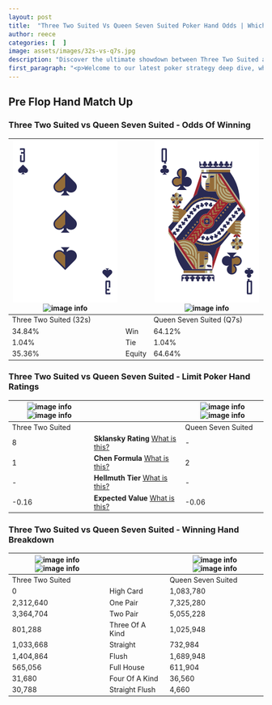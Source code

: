 ```yaml
---
layout: post
title:  "Three Two Suited Vs Queen Seven Suited Poker Hand Odds | Which Is The Better Hand In Poker? A Complete Guide"
author: reece
categories: [  ]
image: assets/images/32s-vs-q7s.jpg
description: "Discover the ultimate showdown between Three Two Suited and Queen Seven Suited in poker! Uncover the odds, strategies, and scenarios where one hand triumphs over the other. Get ready to up your poker game with this thrilling analysis."
first_paragraph: "<p>Welcome to our latest poker strategy deep dive, where we're pitting two distinct hands against each other in a high-stakes showdown: Three Two Suited vs Queen Seven Suited.</p><p>In the dynamic world of poker, every decision counts, and knowing which hand holds the upper hand is key to your success at the table.</p><p>In this article, we'll dissect these two hands, explore the scenarios where one dominates the other, and equip you with the knowledge to make strategic choices that can tip the odds in your favor.</p><p>Get ready to unravel the intriguing dynamics of these poker hands and elevate your game to new heights.</p>"
---
```




[comment]: # (sp0)

## Pre Flop Hand Match Up

<div class="table hand-ratings" markdown="1"> 



### Three Two Suited vs Queen Seven Suited - Odds Of Winning


    
| ![image info](assets/images/hand1/3.png) ![image info](assets/images/hand1/2s.png) |  | ![image info](assets/images/hand2/q.png) ![image info](assets/images/hand2/7s.png) |
| -------- | -------- | -------- |
| Three Two Suited (32s) |  | Queen Seven Suited (Q7s) |
| 34.84% | Win | 64.12% |
| 1.04% | Tie | 1.04% |
| 35.36% | Equity | 64.64% |




[comment]: # (sp1)



### Three Two Suited vs Queen Seven Suited - Limit Poker Hand Ratings


    
| ![image info](https://www.riverpairs.com/assets/images/hand1/3.png) ![image info](https://www.riverpairs.com/assets/images/hand1/2s.png) |  | ![image info](https://www.riverpairs.com/assets/images/hand2/q.png) ![image info](https://www.riverpairs.com/assets/images/hand2/7s.png) |
| -------- | -------- | -------- |
| Three Two Suited |  | Queen Seven Suited |
| 8 | **Sklansky Rating** [What is this?](/sklansky-rating-explained) | - |
| 1 | **Chen Formula** [What is this?](/chen-formula-explained) | 2 |
| - | **Hellmuth Tier** [What is this?](/Hellmuth-tier-explained) | - |
| -0.16 | **Expected Value** [What is this?](/expected-value-explained) | -0.06 |




[comment]: # (sp2)



### Three Two Suited vs Queen Seven Suited - Winning Hand Breakdown


    
| ![image info](https://www.riverpairs.com/assets/images/hand1/3.png) ![image info](https://www.riverpairs.com/assets/images/hand1/2s.png) |  | ![image info](https://www.riverpairs.com/assets/images/hand2/q.png) ![image info](https://www.riverpairs.com/assets/images/hand2/7s.png) |
| -------- | -------- | -------- |
| Three Two Suited |  | Queen Seven Suited |
| 0 | High Card | 1,083,780 |
| 2,312,640 | One Pair | 7,325,280 |
| 3,364,704 | Two Pair | 5,055,228 |
| 801,288 | Three Of A Kind | 1,025,948 |
| 1,033,668 | Straight | 732,984 |
| 1,404,864 | Flush | 1,689,948 |
| 565,056 | Full House | 611,904 |
| 31,680 | Four Of A Kind | 36,560 |
| 30,788 | Straight Flush | 4,660 |




[comment]: # (sp3)



</div>

[comment]: # (sp4)



[comment]: # (sp5)

